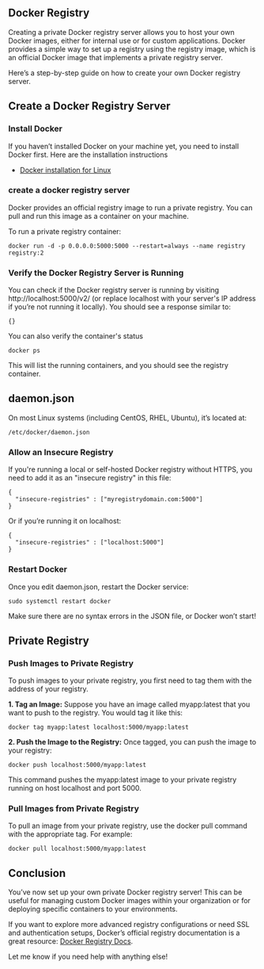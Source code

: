 ## Docker Registry

Creating a private Docker registry server allows you to host your own Docker images, either for internal use or for custom applications. Docker provides a simple way to set up a registry using the registry image, which is an official Docker image that implements a private registry server.

Here’s a step-by-step guide on how to create your own Docker registry server.

## Create a Docker Registry Server

### Install Docker
If you haven’t installed Docker on your machine yet, you need to install Docker first. Here are the installation instructions
- [Docker installation for Linux](https://shardulshekhar.co.in/blogs/docker/)

### create a docker registry server
Docker provides an official registry image to run a private registry. You can pull and run this image as a container on your machine.

To run a private registry container:
```
docker run -d -p 0.0.0.0:5000:5000 --restart=always --name registry registry:2
```

### Verify the Docker Registry Server is Running
You can check if the Docker registry server is running by visiting http://localhost:5000/v2/ (or replace localhost with your server's IP address if you’re not running it locally). You should see a response similar to:
```
{}
```
You can also verify the container's status
```
docker ps
```
This will list the running containers, and you should see the registry container.

## daemon.json
On most Linux systems (including CentOS, RHEL, Ubuntu), it’s located at:
```
/etc/docker/daemon.json
```
### Allow an Insecure Registry
If you're running a local or self-hosted Docker registry without HTTPS, you need to add it as an "insecure registry" in this file:
```
{
  "insecure-registries" : ["myregistrydomain.com:5000"]
}
```
Or if you’re running it on localhost:
```
{
  "insecure-registries" : ["localhost:5000"]
}
```
### Restart Docker
Once you edit daemon.json, restart the Docker service:
```
sudo systemctl restart docker
```
Make sure there are no syntax errors in the JSON file, or Docker won’t start!

## Private Registry

### Push Images to Private Registry
To push images to your private registry, you first need to tag them with the address of your registry.

**1. Tag an Image:**
Suppose you have an image called myapp:latest that you want to push to the registry. You would tag it like this:
```
docker tag myapp:latest localhost:5000/myapp:latest
```
**2. Push the Image to the Registry:**
Once tagged, you can push the image to your registry:
```
docker push localhost:5000/myapp:latest
```
This command pushes the myapp:latest image to your private registry running on host localhost and port 5000.

### Pull Images from Private Registry
To pull an image from your private registry, use the docker pull command with the appropriate tag. For example:
```
docker pull localhost:5000/myapp:latest
```

## Conclusion
You’ve now set up your own private Docker registry server! This can be useful for managing custom Docker images within your organization or for deploying specific containers to your environments.

If you want to explore more advanced registry configurations or need SSL and authentication setups, Docker’s official registry documentation is a great resource: [Docker Registry Docs](https://docs.docker.com/get-started/docker-concepts/the-basics/what-is-a-registry/).

Let me know if you need help with anything else!
